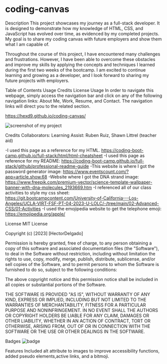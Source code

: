 # coding-canvas

Description
This project showcases my journey as a full-stack developer. It is designed to demonstrate how my knowledge of HTML, CSS, and JavaScript has evolved over time, as evidenced by my completed projects. My goal is to share my coding canvas with future employers and show them what I am capable of.

Throughout the course of this project, I have encountered many challenges and frustrations. However, I have been able to overcome these obstacles and improve my skills by applying the concepts and techniques I learned during the first two weeks of the bootcamp. I am excited to continue learning and growing as a developer, and I look forward to sharing my future projects with employers.

Table of Contents
Usage
Credits
License
Usage
In order to navigate this webpage, simply access the navigation bar and click on any of the following navigation links: About Me, Work, Resume, and Contact. The navigation links will direct you to the related section.

https://hexd9.github.io/coding-canvas/

![screenshot of my project](./assets/images/hexd9.github.io_coding-canvas_.png)

Credits
Collaborators: Learning Assist: Ruben Ruiz, Shawn Littrel (teacher aid)

-I used this page as a reference for my HTML. https://coding-boot-camp.github.io/full-stack/html/html-cheatsheet
-I used this page as reference for my README: https://coding-boot-camp.github.io/full-stack/github/professional-readme-guide
-This website is where I got the password generator image: https://www.eventscount.com/?app=article.show.68
-Website where I got the DNA strand image: https://www.freepik.com/premium-vector/science-template-wallpaper-banner-with-dna-molecules_2193669.htm
-I referenced all of our class activities to style my css sheet: https://git.bootcampcontent.com/University-of-California---Los-Angeles/UCLA-VIRT-FSF-PT-04-2023-U-LOLC/-/tree/main/02-Advanced-CSS/01-Activities
-I used the emojipedia website to get the telephone emoji: https://emojipedia.org/apple/

License
MIT License

Copyright (c) [2023] [HectorDelgado]

Permission is hereby granted, free of charge, to any person obtaining a copy of this software and associated documentation files (the "Software"), to deal in the Software without restriction, including without limitation the rights to use, copy, modify, merge, publish, distribute, sublicense, and/or sell copies of the Software, and to permit persons to whom the Software is furnished to do so, subject to the following conditions:

The above copyright notice and this permission notice shall be included in all copies or substantial portions of the Software.

THE SOFTWARE IS PROVIDED "AS IS", WITHOUT WARRANTY OF ANY KIND, EXPRESS OR IMPLIED, INCLUDING BUT NOT LIMITED TO THE WARRANTIES OF MERCHANTABILITY, FITNESS FOR A PARTICULAR PURPOSE AND NONINFRINGEMENT. IN NO EVENT SHALL THE AUTHORS OR COPYRIGHT HOLDERS BE LIABLE FOR ANY CLAIM, DAMAGES OR OTHER LIABILITY, WHETHER IN AN ACTION OF CONTRACT, TORT OR OTHERWISE, ARISING FROM, OUT OF OR IN CONNECTION WITH THE SOFTWARE OR THE USE OR OTHER DEALINGS IN THE SOFTWARE.

Badges
![badge](https://img.shields.io/badge/hexd9%2Fmodule--2-coding%2Fcanvas-brightgreen)

Features
Included alt attribute to images to improve accessibility functions, added pseudo elements,active links, and a bitmoji.
